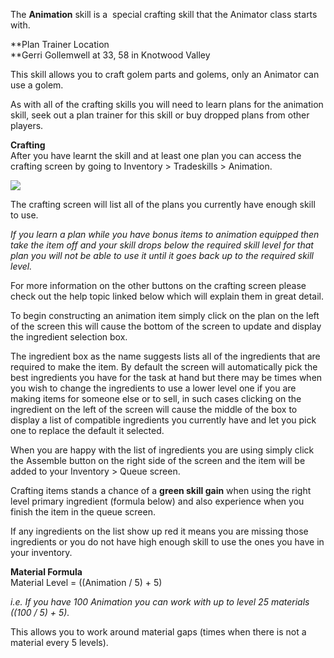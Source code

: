 ---
---
The **Animation** skill is a  special crafting skill that the Animator class starts with.

**Plan Trainer Location  
**Gerri Gollemwell at 33, 58 in Knotwood Valley

This skill allows you to craft golem parts and golems, only an Animator can use a golem.

As with all of the crafting skills you will need to learn plans for the animation skill, seek out a plan trainer for this skill or buy dropped plans from other players.

**Crafting**  
After you have learnt the skill and at least one plan you can access the crafting screen by going to Inventory > Tradeskills > Animation.

[![](https://lohcdn.com/images/t_stonemasonry.jpg)](https://lohcdn.com/images/stonemasonry.jpg)

The crafting screen will list all of the plans you currently have enough skill to use.

_If you learn a plan while you have bonus items to animation equipped then take the item off and your skill drops below the required skill level for that plan you will not be able to use it until it goes back up to the required skill level._

For more information on the other buttons on the crafting screen please check out the help topic linked below which will explain them in great detail.

To begin constructing an animation item simply click on the plan on the left of the screen this will cause the bottom of the screen to update and display the ingredient selection box.

The ingredient box as the name suggests lists all of the ingredients that are required to make the item. By default the screen will automatically pick the best ingredients you have for the task at hand but there may be times when you wish to change the ingredients to use a lower level one if you are making items for someone else or to sell, in such cases clicking on the ingredient on the left of the screen will cause the middle of the box to display a list of compatible ingredients you currently have and let you pick one to replace the default it selected.

When you are happy with the list of ingredients you are using simply click the Assemble button on the right side of the screen and the item will be added to your Inventory > Queue screen.

Crafting items stands a chance of a **green skill gain** when using the right level primary ingredient (formula below) and also experience when you finish the item in the queue screen.

If any ingredients on the list show up red it means you are missing those ingredients or you do not have high enough skill to use the ones you have in your inventory.

**Material Formula**  
Material Level = ((Animation / 5) + 5)

_i.e. If you have 100 Animation you can work with up to level 25 materials ((100 / 5) + 5)._

This allows you to work around material gaps (times when there is not a material every 5 levels).